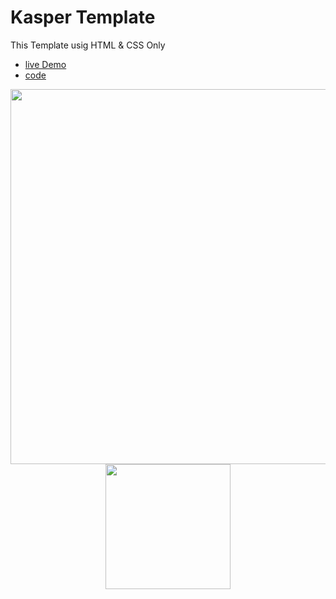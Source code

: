 # Kasper Template

This Template usig HTML & CSS Only

- [live Demo](https://mohamdyahia.github.io/Kasper-Template/)
- [code](https://github.com/MohamedYahia831/Kasper-Template/blob/main/index.html)


<p align="center">
<img src="https://user-images.githubusercontent.com/97320765/209534492-31f727f3-2ca8-433c-9630-c9f97e0818e1.png" width="600px">
<img src="https://user-images.githubusercontent.com/97320765/209534837-e175c73f-3da3-44fc-9573-405d47b2327a.png" width="200px">
<p>
